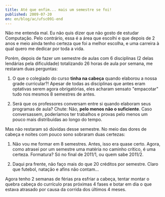```yaml
---
title: Até que enfim... mais um semestre se foi!
published: 2009-07-20
en: en/blog/ac/ufsc091-end
---
```


Não me entenda mal. Eu não quis dizer que não gosto de estudar Computação.
Pelo contrário, essa é a área que escolhi e que depois de 2 anos e meio ainda tenho certeza que foi a melhor escolha,
e uma carreira à qual quero me dedicar por toda a vida.

Porém, depois de fazer um semestre de aulas com 6 disciplinas (2 delas lendárias pela dificuldade) totalizando 26 horas de aula por semana,
me restaram duas perguntas:

<!--more-->

  1. O que o colegiado do curso **tinha na cabeça** quando elaborou a nossa grade curricular?!
     Apesar de todas as disciplinas que antes eram optativas serem agora obrigatórias,
     eles acharam sensato "empacotar" tudo nos mesmos 8 semestres de antes.

  2. Será que os professores conversam entre si quando elaboram seus programas de aula?
     Chute: Não, **pelo menos não o suficiente**. 
     Caso conversassem, poderíamos ter trabalhos e provas pelo menos um pouco mais distribuídas ao longo do tempo.

Mas não restaram só dúvidas desse semestre. No meio das dores de cabeça e noites com pouco sono sobraram duas certezas:

  1. Não vou me formar em 8 semestres. Antes, isso era quase certo. 
     Agora, como atrasei por um semestre uma matéria no caminho crítico, é uma certeza.
     Formatura? Só no final de 2011/1, ou quem sabe 2011/2.

  2. Daqui pra frente, não faço mais do que 20 créditos por semestre. Claro que futebol, natação e afins não contam...

Agora tenho 2 semanas de férias pra esfriar a cabeça,
tentar montar o quebra cabeça do currículo pras próximas 4 fases e botar em dia o que estava atrasado por causa da corrida dos últimos 4 meses.

